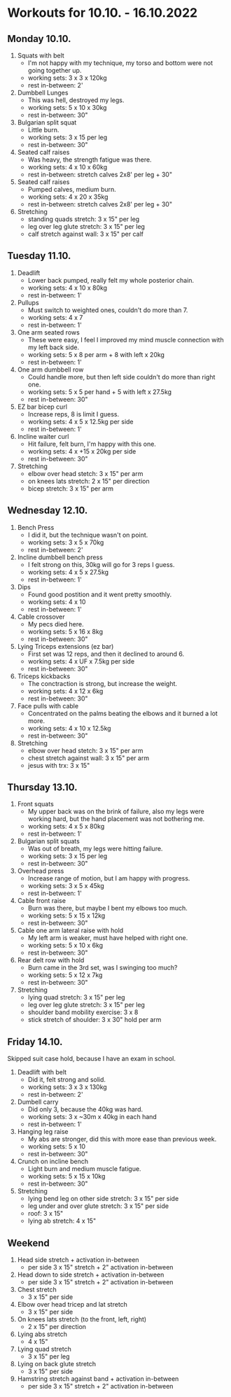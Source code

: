 # Workouts for 10.10. - 16.10.2022

## Monday 10.10.

1. Squats with belt
   - I'm not happy with my technique, my torso and bottom were not going together up.
   - working sets: 3 x 3 x 120kg
   - rest in-between: 2'
2. Dumbbell Lunges
   - This was hell, destroyed my legs.
   - working sets: 5 x 10 x 30kg
   - rest in-between: 30"
3. Bulgarian split squat
   - Little burn.
   - working sets: 3 x 15 per leg
   - rest in-between: 30"
4. Seated calf raises
   - Was heavy, the strength fatigue was there.
   - working sets: 4 x 10 x 60kg
   - rest in-between: stretch calves 2x8' per leg + 30"
5. Seated calf raises
   - Pumped calves, medium burn.
   - working sets: 4 x 20 x 35kg
   - rest in-between: stretch calves 2x8' per leg + 30"
6. Stretching
   - standing quads stretch: 3 x 15" per leg
   - leg over leg glute stretch: 3 x 15" per leg
   - calf stretch against wall: 3 x 15" per calf

## Tuesday 11.10.

1. Deadlift
   - Lower back pumped, really felt my whole posterior chain.
   - working sets: 4 x 10 x 80kg
   - rest in-between: 1'
2. Pullups
   - Must switch to weighted ones, couldn't do more than 7.
   - working sets: 4 x 7
   - rest in-between: 1'
3. One arm seated rows
   - These were easy, I feel I improved my mind muscle connection with my left back side.
   - working sets: 5 x 8 per arm + 8 with left x 20kg
   - rest in-between: 1'
4. One arm dumbbell row
   - Could handle more, but then left side couldn't do more than right one.
   - working sets: 5 x 5 per hand + 5 with left x 27.5kg
   - rest in-between: 30"
5. EZ bar bicep curl
   - Increase reps, 8 is limit I guess.
   - working sets: 4 x 5 x 12.5kg per side
   - rest in-between: 1'
6. Incline waiter curl
   - Hit failure, felt burn, I'm happy with this one.
   - working sets: 4 x +15 x 20kg per side
   - rest in-between: 30"
7. Stretching
   - elbow over head stetch: 3 x 15" per arm
   - on knees lats stretch: 2 x 15" per direction
   - bicep stretch: 3 x 15" per arm

## Wednesday 12.10.

1. Bench Press
   - I did it, but the technique wasn't on point.
   - working sets: 3 x 5 x 70kg
   - rest in-between: 2'
2. Incline dumbbell bench press
   - I felt strong on this, 30kg will go for 3 reps I guess.
   - working sets: 4 x 5 x 27.5kg
   - rest in-between: 1'
3. Dips
   - Found good postition and it went pretty smoothly.
   - working sets: 4 x 10
   - rest in-between: 1'
4. Cable crossover
   - My pecs died here.
   - working sets: 5 x 16 x 8kg
   - rest in-between: 30"
5. Lying Triceps extensions (ez bar)
   - First set was 12 reps, and then it declined to around 6.
   - working sets: 4 x UF x 7.5kg per side
   - rest in-between: 30"
6. Triceps kickbacks
   - The conctraction is strong, but increase the weight.
   - working sets: 4 x 12 x 6kg
   - rest in-between: 30"
7. Face pulls with cable
   - Concentrated on the palms beating the elbows and it burned a lot more.
   - working sets: 4 x 10 x 12.5kg
   - rest in-between: 30"
8. Stretching
   - elbow over head stetch: 3 x 15" per arm
   - chest stretch against wall: 3 x 15" per arm
   - jesus with trx: 3 x 15"

## Thursday 13.10.

1. Front squats
   - My upper back was on the brink of failure, also my legs were working hard, but the hand placement was not bothering me.
   - working sets: 4 x 5 x 80kg
   - rest in-between: 1'
2. Bulgarian split squats
   - Was out of breath, my legs were hitting failure.
   - working sets: 3 x 15 per leg
   - rest in-between: 30"
3. Overhead press
   - Increase range of motion, but I am happy with progress.
   - working sets: 3 x 5 x 45kg
   - rest in-between: 1'
4. Cable front raise
   - Burn was there, but maybe I bent my elbows too much.
   - working sets: 5 x 15 x 12kg
   - rest in-between: 30"
5. Cable one arm lateral raise with hold
   - My left arm is weaker, must have helped with right one.
   - working sets: 5 x 10 x 6kg
   - rest in-between: 30"
6. Rear delt row with hold
   - Burn came in the 3rd set, was I swinging too much?
   - working sets: 5 x 12 x 7kg
   - rest in-between: 30"
7. Stretching
   - lying quad stretch: 3 x 15" per leg
   - leg over leg glute stretch: 3 x 15" per leg
   - shoulder band mobility exercise: 3 x 8
   - stick stretch of shoulder: 3 x 30" hold per arm

## Friday 14.10.

Skipped suit case hold, because I have an exam in school.

1. Deadlift with belt
   - Did it, felt strong and solid.
   - working sets: 3 x 3 x 130kg
   - rest in-between: 2'
2. Dumbell carry
   - Did only 3, because the 40kg was hard.
   - working sets: 3 x ~30m x 40kg in each hand
   - rest in-between: 1'
3. Hanging leg raise
   - My abs are stronger, did this with more ease than previous week.
   - working sets: 5 x 10
   - rest in-between: 30"
4. Crunch on incline bench
   - Light burn and medium muscle fatigue.
   - working sets: 5 x 15 x 10kg
   - rest in-between: 30"
5. Stretching
   - lying bend leg on other side stretch: 3 x 15" per side
   - leg under and over glute stretch: 3 x 15" per side
   - roof: 3 x 15"
   - lying ab stretch: 4 x 15"

## Weekend

1. Head side stretch + activation in-between
   - per side 3 x 15" stretch + 2" activation in-between
2. Head down to side stretch + activation in-between
   - per side 3 x 15" stretch + 2" activation in-between
3. Chest stretch
   - 3 x 15" per side
4. Elbow over head tricep and lat stretch
   - 3 x 15" per side
5. On knees lats stretch (to the front, left, right)
   - 2 x 15" per direction
6. Lying abs stretch
   - 4 x 15"
7. Lying quad stretch
   - 3 x 15" per leg
8. Lying on back glute stretch
   - 3 x 15" per side
9. Hamstring stretch against band + activation in-between
   - per side 3 x 15" stretch + 2" activation in-between
